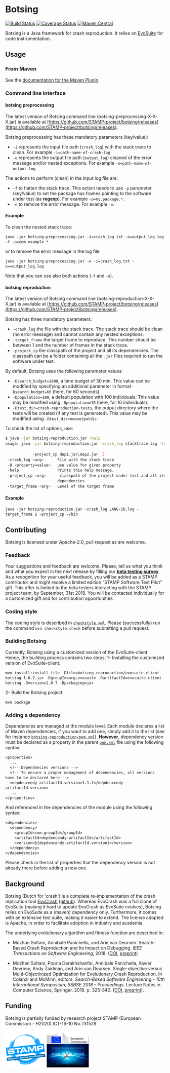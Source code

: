 # Botsing

[![Build Status](https://travis-ci.org/STAMP-project/botsing.svg?branch=master)](https://travis-ci.org/STAMP-project/botsing)
[![Coverage Status](https://coveralls.io/repos/github/STAMP-project/botsing/badge.svg?branch=master)](https://coveralls.io/github/STAMP-project/botsing?branch=master)
[![Maven Central](https://img.shields.io/maven-central/v/eu.stamp-project/botsing-reproduction.svg?label=Maven%20Central)](https://search.maven.org/search?q=g:%22eu.stamp-project%22%20AND%20a:%22botsing-reproduction%22)

Botsing is a Java framework for crash reproduction. It relies on [EvoSuite](http://www.evosuite.org) for code instrumentation.

## Usage

### From Maven

See the [documentation for the Maven Plugin](https://github.com/STAMP-project/botsing/tree/master/botsing-maven).

### Command line interface

#### botsing preprocessing

The latest version of Botsing command line (botsing-preprocessing-X-X-X.jar) is available at [https://github.com/STAMP-project/botsing/releases](https://github.com/STAMP-project/botsing/releases).

Botsing preprocessing has these mandatory parameters (key/value):
 - `-i` represents the input file path (`crash_log`) with the stack trace to clean. For example `-i=path-name-of-crash-log`
 - `-o` represents the output file path (`output_log`) cleaned of the error message and/or nested exceptions. For example `-o=path-name-of-output-log`

The actions to perform (clean) in the input log file are:
 - `-f` to flatten the stack trace. This action needs to use `-p` parameter (key/value) to set the package has frames pointing to the software under test (as **regexp**). For example `-p=my.package.*`.
 - `-e` to remove the error message. For example `-e`.


#### Example

To clean the nested stack trace:

```
java -jar botsing-preprocessing.jar -i=crash_log.txt -o=output_log.log -f -p=com.example.*
```

or to remove the error message in the log file

```
java -jar botsing-preprocessing.jar -e -i=crash_log.txt -o==output_log.log
```

Note that you can use also both actions (`-f` and `-e`).

#### botsing reproduction
The latest version of Botsing command line (botsing-reproduction-X-X-X.jar) is available at [https://github.com/STAMP-project/botsing/releases](https://github.com/STAMP-project/botsing/releases).

Botsing has three mandatory parameters:
 - `-crash_log` the file with the stack trace. The stack trace should be clean (no error message) and cannot contain any nested exceptions.
 - `-target_frame` the target frame to reproduce. This number should be between 1 and the number of frames in the stack trace.
 - `-project_cp` the classpath of the project and all its dependencies. The classpath can be a folder containing all the  `.jar` files required to run the software under test.


By default, Botsing uses the following parameter values:
 - `-Dsearch_budget=1800`, a time budget of 30 min. This value can be modified by specifying an additional parameter in format `-Dsearch_budget=60` (here, for 60 seconds).
 - `-Dpopulation=100`, a default population with 100 individuals. This value may be modified using `-Dpopulation=10` (here, for 10 individuals).
 - `-Dtest_dir=crash-reproduction-tests`, the output directory where the tests will be created (if any test is generated). This value may be modified using `-Dtest_dir=newoutputdir`.

To check the list of options, use:

```sh
$ java -jar botsing-reproduction.jar -help
usage: java -jar botsing-reproduction.jar -crash_log stacktrace.log -target_frame 2

            -project_cp dep1.jar;dep2.jar  )
 -crash_log <arg>      File with the stack trace
 -D <property=value>   use value for given property
 -help                 Prints this help message.
 -project_cp <arg>      classpath of the project under test and all its
                       dependencies
 -target_frame <arg>   Level of the target frame
```

#### Example

```
java -jar botsing-reproduction.jar -crash_log LANG-1b.log -target_frame 2 -project_cp ~/bin
```


## Contributing

Botsing is licensed under Apache-2.0, pull request as are welcome.

### Feedback

Your suggestions and feedback are welcome. Please, tell us what you think and what you expect in the next release by filling our **[beta testing survey](https://www.stamp-project.eu/view/main/betatestingsurvey/)**. As a recognition for your useful feedback, you will be added as a STAMP contributor and might receive a limited edition “STAMP Software Test Pilot” gift. This offer is limited to the beta testers interacting with the STAMP project team, by September, 31st 2019. You will be contacted individually for a customized gift and for contribution opportunities.

### Coding style

The coding style is described in [`checkstyle.xml`](checkstyle.xml). Please (successfully) run the command `mvn checkstyle:check` before submitting a pull request.

### Building Botsing

Currently, Botsing using a customized version of the EvoSuite-client. Hence, the building process contains two steps:
1- Installing the customized version of EvoSuite-client:
```
mvn install:install-file -Dfile=botsing-reproduction/evosuite-client-botsing-1.0.7.jar -DgroupId=org.evosuite -DartifactId=evosuite-client-botsing -Dversion=1.0.7 -Dpackaging=jar
```
2- Build the Botsing project:

```
mvn package
```

### Adding a dependency

Dependencies are managed at the module level. Each module declares a list of Maven dependencies, if you want to add one, simply add it to the list (see for instance [`botsing-reproduction/pom.xml`](botsing-reproduction/pom.xml)). **However**, dependency version must be declared as a property in the parent [`pom.xml`](pom.xml) file using the following syntax:
```
<properties>
  ...
  <!-- Dependencies versions -->
  <!-- To ensure a proper management of dependencies, all versions have to be declared here -->
  <depdencendy-artifactId.version>1.1.1</depdencendy-artifactId.version>
  ...
</properties>
```

And referenced in the dependencies of the module using the following syntax:
```
<dependencies>
  <dependency>
    <groupId>com.groupId</groupId>
    <artifactId>depdencendy-artifactId</artifactId>
    <version>${depdencendy-artifactId.version}</version>
  </dependency>
</dependencies>
```
Please check in the list of properties that the dependency version is not already there before adding a new one.


## Background

Botsing (Dutch for 'crash') is a complete re-implementation of the crash replication tool [EvoCrash](http://www.evocrash.org) ([github](https://github.com/STAMP-project/EvoCrash)).
Whereas EvoCrash was a full clone of EvoSuite (making it hard to update EvoCrash as EvoSuite evolves), Botsing relies on EvoSuite as a (maven) dependency only. Furthermore, it comes with an extensive test suite, making it easier to extend. The license adopted is Apache, in order to facilitate adoption in industry and academia.

The underlying evolutionary algorithm and fitness function are described in:

* Mozhan Soltani, Annibale Panichella, and Arie van Deursen. Search-Based Crash Reproduction and Its Impact on Debugging. _IEEE Transactions on Software Engineering_, 2018. ([DOI](http://dx.doi.org/10.1109/TSE.2018.2877664), [preprint](https://pure.tudelft.nl/portal/en/publications/searchbased-crash-reproduction-and-its-impact-on-debugging(1281ce36-7afc-43d9-ad83-b69c60fbd49a).html))

* Mozhan Soltani, Pouria Derakhshanfar, Annibale Panichella, Xavier Devroey, Andy Zaidman, and Arie van Deursen. Single-objective versus Multi-Objectivized Optimization for Evolutionary Crash Reproduction. In Colanzi and McMinn, editors, _Search-Based Software Engineering - 10th International Symposium, SSBSE 2018 - Proceedings_. Lecture Notes in Computer Science, Springer. 2018. p. 325-340. ([DOI](http://dx.doi.org/10.1007/978-3-319-99241-9_18), [preprint](https://pure.tudelft.nl/portal/en/publications/singleobjective-versus-multiobjectivized-optimization-for-evolutionary-crash-reproduction(ccece8a1-79cd-4303-adca-34a920bf7d14).html)).


## Funding

Botsing is partially funded by research project STAMP (European Commission - H2020) ICT-16-10 No.731529.

![STAMP - European Commission - H2020](docs/logo_readme_md.png)
